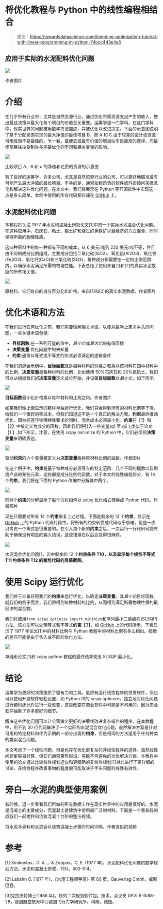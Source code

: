 # 将优化教程与 Python 中的线性编程相结合

> 原文：<https://towardsdatascience.com/blending-optimization-tutorial-with-linear-programming-in-python-74bcc443e4e5>

## 应用于实际的水泥配料优化问题

![](img/98c32f15ddc06928b08773a8c5d706b3.png)

作者图片

# 介绍

在几乎所有行业中，尤其是自然资源行业，通过优化所需资源支出产生的收入，做出最佳决策以最大化每个项目的价值至关重要。运筹学是一门学科，在这门学科中，现实世界的问题被用数学方法描述，并被优化以改进决策。下面的示意图说明了基于分配资源实现的最大净值的最佳项目 B，而 A 和 C 由于较差的设计或资源可用性而不是最佳的。乍一看，最便宜或最有价值的项目似乎是直观的选择，而最佳项目往往受到许多需要优化的不同和相关变量的影响。

![](img/079420f918778045c0cf74ab28117201.png)

比较项目 A、B 和 c 的净值和花费的资源的示意图

有了良好的运筹学，许多公司，尤其是自然资源行业的公司，可以更好地瞄准最有可能产生最大净值的最优项目。不幸的是，通常依赖昂贵的软件或外部顾问来概念化和解决这些优化问题。在本文中，我们将展示在 Python 等开源软件中实现这一点是多么简单。本例中使用的所有代码都存储在 [GitHub](https://github.com/13ff6/CementOptFF/blob/main/CementBlendOpt_FF.py) 上。

## 水泥配料优化问题

本教程将关注 1977 年水泥和混凝土研究论文[1]中的一个实际水泥混合优化问题。在这种应用中，石灰石、粘土、铝土矿和烧过的黄铁矿以最经济的方式混合，同时保持所需的物理性质。

这四种原料中的每一种都有不同的成本，从 6 美元/吨到 230 美元/吨不等，并且由不同的成分比例组成。主要成分包括二氧化硅(SiO2)、氧化铝(Al2O3)、氧化铁(Fe2O3)、氧化钙(CaO)和三氧化硫(SO3)，每种成分都需要在一定的比例范围内，以确保水泥满足所需的物理性能。下表总结了使用来自[1]和[2]的真实水泥数据的所有相关值。

![](img/bd5c2239755928dbf8ca29650451d2c0.png)

原材料、它们各自的成分百分比和价格。来自[1]和[2]的真实水泥数据。作者图片

# 优化术语和方法

在我们进行任何优化之前，我们需要理解相关术语，以便从数学上定义手头的问题，一些关键术语包括:

*   **目标函数**:在一系列可能的值中，*最小化*或*最大化*的有值函数
*   **决策变量**:优化问题中的未知量
*   **约束**:通常以等式或不等式的形式必须满足的逻辑条件

在我们的混合示例中，**目标函数**就是每种材料的价格之和乘以该材料在四种材料中的比例。**决策变量**是每种材料的比例，比如使用 50%石灰石和 20%铝矾土。我们可以从根据我们的**决策变量**定义成分开始，并设置**目标函数**以*最小化*，如下所示。

![](img/604d6b253b4e24e59e292b70e81f9c76.png)

**目标函数**最小化价格乘以每种材料的比例之和。作者图片

如果我们像上面显示的那样单独运行优化，我们只会得到所有的材料比例等于零，给我们一个很好的零成本，但我们知道这不是一个真正的解决方案。**约束**最终推动优化，因为在遵守物理特性要求的同时，混合成本必须最小化。**约束**在【1】和【2】中被定义为成分的函数，因此我们将引入一些变量(q1 至 q6 ),类似于论文【1 】,如下所示。注意，在使用 scipy minimize 的 Python 中，它们必须用**决策变量**来明确表达。

![](img/1c3ad45108b6373af908cde25e800c3f.png)

驱动**约束**的六个变量被定义为**决策变量**每种原材料比例的函数。作者图片

在这个例子中，**约束**是基于每种成分必须落入的特定范围、几个不同的模数以及燃烧产品的某些元素，这些都是成分比例的函数。对于本文的线性编程部分，有 14 个**约束**，我们将在下面的 Python 改编中分解其中两个。

![](img/807e894d3e56f57aa7159dc6cbf7fb2f.png)

前两个**约束**的分解显示了每个方程如何以 scipy 优化格式转换成 Python 代码。作者图片

现在只需要对所有 14 个**约束**重复上述过程。下面是剩余的 12 个**约束**，显示在 [GitHub](https://github.com/13ff6/CementOptFF/blob/main/CementBlendOpt_FF.py) 上的 Python 代码片段中。将所有的约束转换成代码似乎很难，但是一次只考虑一个等式是很重要的。在引入每个新的**约束**之后，一次运行一行代码可能有助于确保没有明显的输入错误，这些错误在以后会变得很麻烦。

![](img/956eee1cc3516cf173394fafc4fc93e3.png)

水泥混合优化问题[1，2]中剩余的 12 个**约束条件 T10，以及显示每个线性不等式 T11 约束条件 T12 的裁剪代码的屏幕截图。**

# 使用 Scipy 运行优化

我们终于准备好用我们的**约束**来运行优化，以确定**决策变量**，其*最小化*目标函数。就我们的例子而言，我们将得到每种材料的比例，从而得到满足所需物理性质的最经济的混合物。

我们将使用`from scipy.optimize import minimize`和序列最小二乘编程(SLSQP)方法，该方法可以处理等式和不等式**约束**【3】，如 [GitHub](https://github.com/13ff6/CementOptFF/blob/main/CementBlendOpt_FF.py) 上的代码所示。下表显示了 1977 年论文[1]中的材料比例与 Python 教程中的材料比例有多么相似。细微的差异可能是由于舍入或不同的优化方法。

![](img/dbe4d2d0e4f4f51a08cae8aefa91bae6.png)

单纯形论文[1]和 scipy python 教程的最终结果使用 SLSQP 最小化。

# 结论

运筹学为更好的决策提供了强有力的工具。虽然有运行线性程序的昂贵软件，但也可以使用开源软件轻松设置，如 Python 中的 scipy optimize。独立地对优化问题进行编码还允许进行一些改变，这些改变在商业软件中可能是不可用的，因为商业软件抽象了许多更好的细节。

解决这些优化问题可以让公司做出更好的决策或改进复杂操作的程序。在本教程中，用不到 30 行代码解决了一个实际的水泥混合优化问题。虽然解决方案是针对可用的特定材料和作为示例的一部分出现的**约束**，但是相同的方法适用于任何种类的类似混合问题。

本文考虑了一个线性问题，但是也存在优化更复杂的非线性程序的选择。虽然线性问题更容易计算，但它们通常带有假设，导致不可避免的次优解决方案。本教程中使用的论文通过比较线性规划近似和更精确的非线性规划[1]对此进行了更详细的讨论。非线性程序改善事物的程度很可能取决于手头问题的线性有效性。

# 旁白—水泥的典型使用案例

有时候，退一步看看我们所做的所有数据工作在现实世界中的应用是很好的。水泥是混凝土的主要成分，而混凝土是建筑中使用最广泛的材料。下面是一个我和我的叔叔们一起搅拌和浇筑混凝土台阶的整洁视频。

将水泥与骨料和水混合以浇筑混凝土步骤的时间间隔。作者提供的视频

# 参考

[1] Xirokostas，D. A .，& Zoppas，C. E. (1977 年)。水泥配料优化问题的数学规划方法。水泥和混凝土研究，7(5)，503–514。

[2] Labahn O. (1971 年)，《水泥工程师手册》第 60 页。Bauverlag Cmbh，威斯巴登。

[3]克拉夫特博士(1988 年)。序列二次规划软件包。技术。众议员 DFVLR-fb88-28，德国航空航天中心德国飞行力学研究所，科隆，德国。